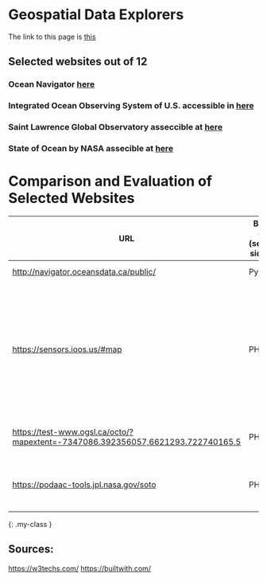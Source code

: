 
# Geospatial Data Explorers

The link to this page is [this](https://hmarvi.github.io/index.html)

## Selected websites out of 12

### Ocean Navigator [here](http://navigator.oceansdata.ca/public/)
### Integrated Ocean Observing System of U.S. accessible in [here](https://sensors.ioos.us/#map)
### Saint Lawrence Global Observatory asseccible at [here](https://test-www.ogsl.ca/en)
### State of Ocean by NASA assecible at [here](https://podaac-tools.jpl.nasa.gov/soto/#b=BlueMarble_ShadedRelief_Bathymetry&l=GHRSST_L4_MUR_Sea_Surface_Temperature(la=true),MODIS_Aqua_CorrectedReflectance_TrueColor,MODIS_Aqua_Chlorophyll_A,jpl_l4_mur_ssta___ssta___36000_x_18000___daynight&ve=-225,-54.0859375,-10,54.0859375&pl=false&pb=false&d=2019-11-29&ao=false&as=2019-11-22&ae=2019-11-29&asz=1/day&afr=500&tlr=days)


# Comparison and Evaluation of Selected Websites
| URL  | Back-end (server-side PL) | Front-end (client-side PL)  | Web-server | Content Management System | Widget | OS and severs  | Framework | Web-hosting provider  | Content delivery network | Analytics and tracking  | mapping | image file formats  | JS libraries | Other technologies  | Evaluation |
| ------------- | ------------- | ------------- | ------------- | ------------- | ------------- | ------------- | ------------- | ------------- | ------------- | ------------- | ------------- | ------------- | ------------- | ------------- | ------------- |
| http://navigator.oceansdata.ca/public/  | Python  | reactJS  | Gunicorn  | -  | -  | -  | -  | -  | StackPath BootstrapCDN  | -  | OpenLayers  | PNG | JQuery  | - | - |
| https://sensors.ioos.us/#map  | PHP  | JavaScript  | nginx  | -  | Font Awesome, Google Font API  | -  | CExpressJS  | Amazon  | GStatic Google Static Content Usage Statistics  | -  | Leaflet  | Not sure! (xhr request??!) | Backbone.js, Marionette, underscore, D3, Hogan  | Node.Js's frame work (ExpressJs)  | Best among these. Works both with hovering and clicking (sp less data is rendered on the fly). I like the hegxagons.  |
 https://test-www.ogsl.ca/octo/?mapextent=-7347086.392356057,6621293.722740165,5  | PHP  | JavaScript  | Apache | Drupal  | MailChimp, Font Awesome, ThemePunch  | - | -  | -  | -  | -  | -  | PNG, JPEG, bmp  | Hammer, JQuery, utilJS, Onion,JS,CommonJS  | OWL Carousel  | - |
| https://podaac-tools.jpl.nasa.gov/soto  | PHP  | JavaScript  | Apache | Drupal  | Sitelinks search box , Google tag manager  | Red Hat enterprise linux, Open SSL  | Amazon  | - | Amazon cloud front  | CrazyEgg  | Leaflet  | Content Cell  | html5shiv, Modernizr, jQuery, jQuery once,  jQuery UI, jQuery UI Tabs, Tablesorter | -  | -  |
{: .my-class }

## Sources: 
https://w3techs.com/
https://builtwith.com/


